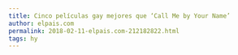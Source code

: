 ```yaml
---
title: Cinco películas gay mejores que ‘Call Me by Your Name’
author: elpais.com
permalink: 2018-02-11-elpais.com-212182822.html
tags: hy
---
```


